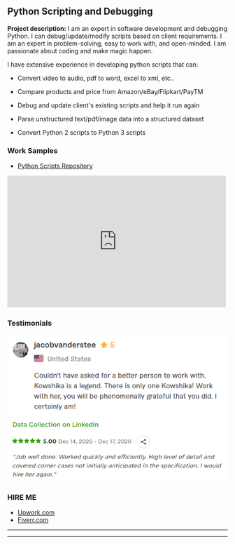 ## Python Scripting and Debugging

**Project description:** 
I am an expert in software development and debugging Python. I can debug/update/modify scripts based on client requirements. I am an expert in problem-solving, easy to work with, and open-minded. I am passionate about coding and make magic happen.


I have extensive experience in developing python scripts that can:

  - Convert video to audio, pdf to word, excel to xml, etc..

  - Compare products and price from Amazon/eBay/Flipkart/PayTM
  
  - Debug and update client's existing scripts and help it run again

  - Parse unstructured text/pdf/image data into a structured dataset

  - Convert Python 2 scripts to Python 3 scripts
  

### Work Samples

  - <a href="https://github.com/kowshika-n/Python-Scrapers" target="_blank">Python Scripts Repository</a>

  <iframe width="500" height="300" src="https://www.youtube.com/embed/F4O9TB-VRj0" frameborder="0" allow="accelerometer; autoplay; clipboard-write; encrypted-media; gyroscope; picture-in-picture" allowfullscreen></iframe>
  
  

### Testimonials

<img src="images/testimonial4.png?raw=true"/>
<br/>
<img src="images/testimonial6.png?raw=true"/>


### HIRE ME

 - [Upwork.com](https://www.upwork.com/o/profiles/users/~01839791ddb1ede3fa/?s=1110580748627726336)
 - [Fiverr.com](https://www.fiverr.com/share/pwl5Bp)
 
---

---